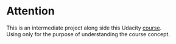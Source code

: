 # Attention
This is an intermediate project along side this Udacity [course](https://www.udacity.com/course/javascript-design-patterns--ud989). <br/>
Using only for the purpose of understanding the course concept.
